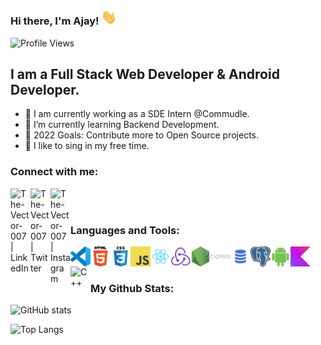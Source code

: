 ### Hi there, I'm Ajay! <img src="https://github.com/ABSphreak/ABSphreak/blob/master/gifs/Hi.gif" width="25px">
![Profile Views](https://komarev.com/ghpvc/?username=your-The-Vector-007)
<!-- ![visitors](https://visitor-badge.laobi.icu/badge?page_id=The-Vector-007.The-Vector-007) -->

## I am a Full Stack Web Developer & Android Developer.

- 🔭 I am currently working as a SDE Intern @Commudle.
- 🌱 I’m currently learning Backend Development.
- 🥅 2022 Goals: Contribute more to Open Source projects.
- 🎵 I like to sing in my free time. 

### Connect with me:

[<img align="left" alt="The-Vector-007 | LinkedIn" width="32px" src="https://cdn-icons-png.flaticon.com/512/174/174857.png" />][linkedin]
[<img align="left" alt="The-Vector-007 | Twitter" width="32px" src="https://cdn-icons-png.flaticon.com/512/124/124021.png" />][twitter]
[<img align="left" alt="The-Vector-007 | Instagram" width="32px" src="https://cdn-icons.flaticon.com/png/512/2504/premium/2504918.png?token=exp=1647748843~hmac=c56007e775688078d80ceaac45f8d693" />][instagram]

<br />
<br />
 
### Languages and Tools:

<img align="left" alt="Visual Studio Code" width="32px" src="https://raw.githubusercontent.com/github/explore/80688e429a7d4ef2fca1e82350fe8e3517d3494d/topics/visual-studio-code/visual-studio-code.png" />
<img align="left" alt="HTML5" width="32px" src="https://raw.githubusercontent.com/github/explore/80688e429a7d4ef2fca1e82350fe8e3517d3494d/topics/html/html.png" />
<img align="left" alt="CSS3" width="32px" src="https://raw.githubusercontent.com/github/explore/80688e429a7d4ef2fca1e82350fe8e3517d3494d/topics/css/css.png" />
<img align="left" alt="JavaScript" width="32px" src="https://raw.githubusercontent.com/github/explore/80688e429a7d4ef2fca1e82350fe8e3517d3494d/topics/javascript/javascript.png" />
<img align="left" alt="React" width="32px" src="https://raw.githubusercontent.com/github/explore/80688e429a7d4ef2fca1e82350fe8e3517d3494d/topics/react/react.png" />
<img align="left" alt="Redux" width="32px" src="https://raw.githubusercontent.com/github/explore/80688e429a7d4ef2fca1e82350fe8e3517d3494d/topics/redux/redux.png" />
<img align="left" alt="Node.js" width="32px" src="https://raw.githubusercontent.com/github/explore/80688e429a7d4ef2fca1e82350fe8e3517d3494d/topics/nodejs/nodejs.png" />
<img align="left" alt="Express.js" width="32px" src="https://raw.githubusercontent.com/github/explore/80688e429a7d4ef2fca1e82350fe8e3517d3494d/topics/express/express.png" />
<img align="left" alt="SQL" width="32px" src="https://raw.githubusercontent.com/github/explore/80688e429a7d4ef2fca1e82350fe8e3517d3494d/topics/sql/sql.png" />
<img align="left" alt="PostgreSQL" width="32px" src="https://raw.githubusercontent.com/github/explore/80688e429a7d4ef2fca1e82350fe8e3517d3494d/topics/postgresql/postgresql.png" />
<img align="left" alt="Android" width="32px" src="https://raw.githubusercontent.com/github/explore/80688e429a7d4ef2fca1e82350fe8e3517d3494d/topics/android/android.png" />
<img align="left" alt="Kotlin" width="32px" src="https://raw.githubusercontent.com/github/explore/80688e429a7d4ef2fca1e82350fe8e3517d3494d/topics/kotlin/kotlin.png" />
<img align="left" alt="C++" width="32px" src="https://cdn.worldvectorlogo.com/logos/c.svg" />

<br />
<br />

 ### My Github Stats:
![GitHub stats](https://github-readme-stats-the-vector-007.vercel.app/api?username=The-Vector-007&count_private=true&show_icons=true&theme=material-palenight)

![Top Langs](https://github-readme-stats-the-vector-007.vercel.app/api/top-langs/?username=The-Vector-007&theme=tokyonight&hide=css)
 

[linkedin]: https://www.linkedin.com/in/ajay-singh-007
[twitter]: https://twitter.com/Aj_Singh007
[instagram]: https://www.instagram.com/aj_singh7777
